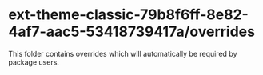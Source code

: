 # ext-theme-classic-79b8f6ff-8e82-4af7-aac5-53418739417a/overrides

This folder contains overrides which will automatically be required by package users.
